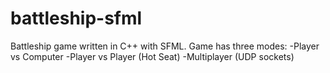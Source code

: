 # battleship-sfml
Battleship game written in C++ with SFML.
Game has three modes:
-Player vs Computer
-Player vs Player (Hot Seat)
-Multiplayer (UDP sockets)
